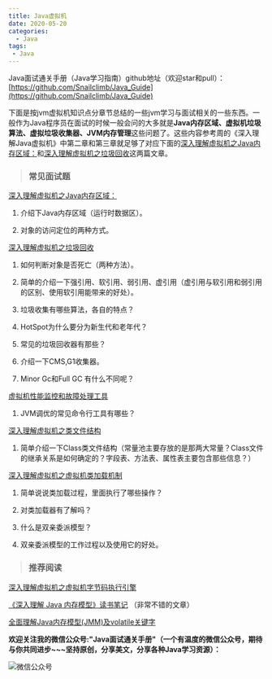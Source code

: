 ```yaml
---
title: Java虚拟机
date: 2020-05-20
categories:
  - Java
tags:
 - Java
---
```


Java面试通关手册（Java学习指南）github地址（欢迎star和pull）：[https://github.com/Snailclimb/Java_Guide](https://github.com/Snailclimb/Java_Guide)



下面是按jvm虚拟机知识点分章节总结的一些jvm学习与面试相关的一些东西。一般作为Java程序员在面试的时候一般会问的大多就是**Java内存区域、虚拟机垃圾算法、虚拟垃圾收集器、JVM内存管理**这些问题了。这些内容参考周的《深入理解Java虚拟机》中第二章和第三章就足够了对应下面的[深入理解虚拟机之Java内存区域：](https://link.zhihu.com/?target=https%3A//mp.weixin.qq.com/s%3F__biz%3DMzU4NDQ4MzU5OA%3D%3D%26mid%3D2247483910%26idx%3D1%26sn%3D246f39051a85fc312577499691fba89f%26chksm%3Dfd985467caefdd71f9a7c275952be34484b14f9e092723c19bd4ef557c324169ed084f868bdb%23rd)和[深入理解虚拟机之垃圾回收](https://link.zhihu.com/?target=https%3A//mp.weixin.qq.com/s%3F__biz%3DMzU4NDQ4MzU5OA%3D%3D%26mid%3D2247483914%26idx%3D1%26sn%3D9aa157d4a1570962c39783cdeec7e539%26chksm%3Dfd98546bcaefdd7d9f61cd356e5584e56b64e234c3a403ed93cb6d4dde07a505e3000fd0c427%23rd)这两篇文章。


> ### 常见面试题

[深入理解虚拟机之Java内存区域：](https://link.zhihu.com/?target=https%3A//mp.weixin.qq.com/s%3F__biz%3DMzU4NDQ4MzU5OA%3D%3D%26mid%3D2247483910%26idx%3D1%26sn%3D246f39051a85fc312577499691fba89f%26chksm%3Dfd985467caefdd71f9a7c275952be34484b14f9e092723c19bd4ef557c324169ed084f868bdb%23rd)

1. 介绍下Java内存区域（运行时数据区）。

2. 对象的访问定位的两种方式。


[深入理解虚拟机之垃圾回收](https://link.zhihu.com/?target=https%3A//mp.weixin.qq.com/s%3F__biz%3DMzU4NDQ4MzU5OA%3D%3D%26mid%3D2247483914%26idx%3D1%26sn%3D9aa157d4a1570962c39783cdeec7e539%26chksm%3Dfd98546bcaefdd7d9f61cd356e5584e56b64e234c3a403ed93cb6d4dde07a505e3000fd0c427%23rd)

1. 如何判断对象是否死亡（两种方法）。

2. 简单的介绍一下强引用、软引用、弱引用、虚引用（虚引用与软引用和弱引用的区别、使用软引用能带来的好处）。

3. 垃圾收集有哪些算法，各自的特点？

4. HotSpot为什么要分为新生代和老年代？

5. 常见的垃圾回收器有那些？

6. 介绍一下CMS,G1收集器。

7. Minor Gc和Full GC 有什么不同呢？



[虚拟机性能监控和故障处理工具](https://link.zhihu.com/?target=https%3A//mp.weixin.qq.com/s%3F__biz%3DMzU4NDQ4MzU5OA%3D%3D%26mid%3D2247483922%26idx%3D1%26sn%3D0695ff4c2700ccebb8fbc39011866bd8%26chksm%3Dfd985473caefdd6583eb42dbbc7f01918dc6827c808292bb74a5b6333e3d526c097c9351e694%23rd)

1. JVM调优的常见命令行工具有哪些？

[深入理解虚拟机之类文件结构](https://link.zhihu.com/?target=https%3A//mp.weixin.qq.com/s%3F__biz%3DMzU4NDQ4MzU5OA%3D%3D%26mid%3D2247483926%26idx%3D1%26sn%3D224413da998f7e024f7b8d87397934d9%26chksm%3Dfd985477caefdd61a2fe1a3f0be29e057082252e579332f5b6d9072a150b838cefe2c47b6e5a%23rd)

1. 简单介绍一下Class类文件结构（常量池主要存放的是那两大常量？Class文件的继承关系是如何确定的？字段表、方法表、属性表主要包含那些信息？）

[深入理解虚拟机之虚拟机类加载机制](http://mp.weixin.qq.com/s?__biz=MzU4NDQ4MzU5OA==&mid=2247483934&idx=1&sn=f247f9bee4e240f5e7fac25659da3bff&chksm=fd98547fcaefdd6996e1a7046e03f29df9308bdf82ceeffd111112766ffd3187892700f64b40#rd)

1. 简单说说类加载过程，里面执行了哪些操作？

2. 对类加载器有了解吗？

3. 什么是双亲委派模型？

4. 双亲委派模型的工作过程以及使用它的好处。





> ### 推荐阅读

[深入理解虚拟机之虚拟机字节码执行引擎](https://juejin.im/post/5aebcb076fb9a07a9a10b5f3)

[《深入理解 Java 内存模型》读书笔记](http://www.54tianzhisheng.cn/2018/02/28/Java-Memory-Model/) （非常不错的文章）

[全面理解Java内存模型(JMM)及volatile关键字 ](https://blog.csdn.net/javazejian/article/details/72772461)

**欢迎关注我的微信公众号:"Java面试通关手册"（一个有温度的微信公众号，期待与你共同进步~~~坚持原创，分享美文，分享各种Java学习资源）：**

![微信公众号](https://user-gold-cdn.xitu.io/2018/3/19/1623c870135a3609?w=215&h=215&f=jpeg&s=29172)
